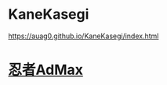 # KaneKasegi
https://auag0.github.io/KaneKasegi/index.html

# <a href="https://admax.shinobi.jp/">忍者AdMax</a>
